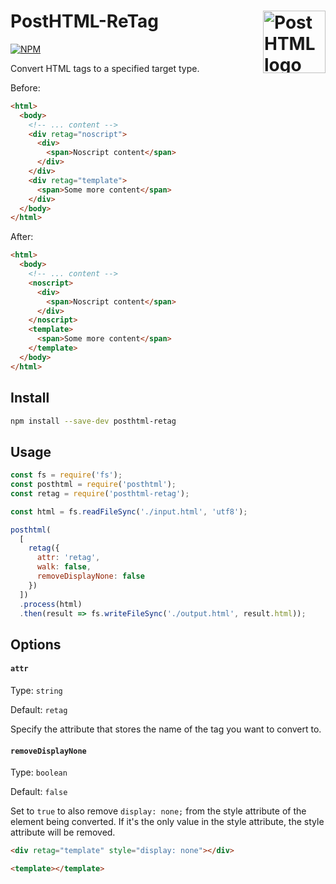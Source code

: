 # PostHTML-ReTag <img align="right" height="100" title="PostHTML logo" src="http://posthtml.github.io/posthtml/logo.svg">

[![NPM][npm]][npm-url]

Convert HTML tags to a specified target type.

Before:
``` html
<html>
  <body>
    <!-- ... content -->
    <div retag="noscript">
      <div>
        <span>Noscript content</span>
      </div>
    </div>
    <div retag="template">
      <span>Some more content</span>
    </div>
  </body>
</html>
```

After:
``` html
<html>
  <body>
    <!-- ... content -->
    <noscript>
      <div>
        <span>Noscript content</span>
      </div>
    </noscript>
    <template>
      <span>Some more content</span>
    </template>
  </body>
</html>
```

## Install

```bash
npm install --save-dev posthtml-retag
```

## Usage

``` js
const fs = require('fs');
const posthtml = require('posthtml');
const retag = require('posthtml-retag');

const html = fs.readFileSync('./input.html', 'utf8');

posthtml(
  [
    retag({
      attr: 'retag',
      walk: false,
      removeDisplayNone: false
    })
  ])
  .process(html)
  .then(result => fs.writeFileSync('./output.html', result.html));
```

## Options

#### `attr`

Type: `string`

Default: `retag`

Specify the attribute that stores the name of the tag you want to convert to.


#### `removeDisplayNone`

Type: `boolean`

Default: `false`

Set to `true` to also remove `display: none;` from the style attribute of the element being converted. If it's the only value in the style attribute, the style attribute will be removed.

```html
<div retag="template" style="display: none"></div>
```

```html
<template></template>
```

[npm]: https://img.shields.io/npm/v/posthtml-retag.svg
[npm-url]: https://npmjs.com/package/posthtml-retag
